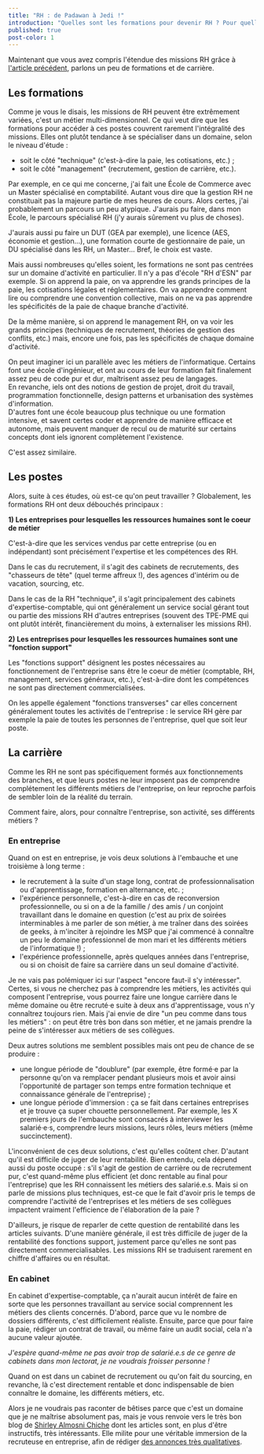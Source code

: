 ```yaml
---
title: "RH : de Padawan à Jedi !"
introduction: "Quelles sont les formations pour devenir RH ? Pour quelles carrières ?"
published: true
post-color: 1
---
```


Maintenant que vous avez compris l'étendue des missions RH grâce à [l'article précédent](/2019/04/02/rh.html), parlons un peu de formations et de carrière. 

## Les formations

Comme je vous le disais, les missions de RH peuvent être extrêmement variées, c'est un métier multi-dimensionnel. Ce qui veut dire que les formations pour accéder à ces postes couvrent rarement l'intégralité des missions. Elles ont plutôt tendance à se spécialiser dans un domaine, selon le niveau d'étude :

- soit le côté "technique" (c'est-à-dire la paie, les cotisations, etc.) ;
- soit le côté "management" (recrutement, gestion de carrière, etc.).

Par exemple, en ce qui me concerne, j'ai fait une École de Commerce avec un Master spécialisé en comptabilité. Autant vous dire que la gestion RH ne constituait pas la majeure partie de mes heures de cours. Alors certes, j'ai probablement un parcours un peu atypique. J'aurais pu faire, dans mon École, le parcours spécialisé RH (j'y aurais sûrement vu plus de choses). 

J'aurais aussi pu faire un DUT (GEA par exemple), une licence (AES, économie et gestion...), une formation courte de gestionnaire de paie, un DU spécialisé dans les RH, un Master... Bref, le choix est vaste.

Mais aussi nombreuses qu'elles soient, les formations ne sont pas centrées sur un domaine d'activité en particulier. Il n'y a pas d'école "RH d'ESN" par exemple. Si on apprend la paie, on va apprendre les grands principes de la paie, les cotisations légales et réglementaires. On va apprendre comment lire ou comprendre une convention collective, mais on ne va pas apprendre les spécificités de la paie de chaque branche d'activité.

De la même manière, si on apprend le management RH, on va voir les grands principes (techniques de recrutement, théories de gestion des conflits, etc.) mais, encore une fois, pas les spécificités de chaque domaine d'activité.

On peut imaginer ici un parallèle avec les métiers de l'informatique. Certains font une école d'ingénieur, et ont au cours de leur formation fait finalement assez peu de code pur et dur, maîtrisent assez peu de langages.  
En revanche, iels ont des notions de gestion de projet, droit du travail, programmation fonctionnelle, design patterns et urbanisation des systèmes d'information.  
D'autres font une école beaucoup plus technique ou une formation intensive, et savent certes coder et apprendre de manière efficace et autonome, mais peuvent manquer de recul ou de maturité sur certains concepts dont iels ignorent complètement l'existence.

C'est assez similaire.

## Les postes

Alors, suite à ces études, où est-ce qu'on peut travailler ? Globalement, les formations RH ont deux débouchés principaux :

**1) Les entreprises pour lesquelles les ressources humaines sont le coeur de métier**

C'est-à-dire que les services vendus par cette entreprise (ou en indépendant) sont précisément l'expertise et les compétences des RH.

Dans le cas du recrutement, il s'agit des cabinets de recrutements, des "chasseurs de tête" (quel terme affreux !), des agences d'intérim ou de vacation, sourcing, etc.

Dans le cas de la RH "technique", il s'agit principalement des cabinets d'expertise-comptable, qui ont généralement un service social gérant tout ou partie des missions RH d'autres entreprises (souvent des TPE-PME qui ont plutôt intérêt, financièrement du moins, à externaliser les missions RH).

**2) Les entreprises pour lesquelles les ressources humaines sont une "fonction support"**

Les "fonctions support" désignent les postes nécessaires au fonctionnement de l'entreprise sans être le coeur de métier (comptable, RH, management, services généraux, etc.), c'est-à-dire dont les compétences ne sont pas directement commercialisées.

On les appelle également "fonctions transverses" car elles concernent généralement toutes les activités de l'entreprise : le service RH gère par exemple la paie de toutes les personnes de l'entreprise, quel que soit leur poste.

## La carrière

Comme les RH ne sont pas spécifiquement formés aux fonctionnements des branches, et que leurs postes ne leur imposent pas de comprendre complétement les différents métiers de l'entreprise, on leur reproche parfois de sembler loin de la réalité du terrain.

Comment faire, alors, pour connaître l'entreprise, son activité, ses différents métiers ?

### En entreprise

Quand on est en entreprise, je vois deux solutions à l'embauche et une troisième à long terme :

- le recrutement à la suite d'un stage long, contrat de professionnalisation ou d'apprentissage, formation en alternance, etc. ;
- l'expérience personnelle, c'est-à-dire en cas de reconversion professionnelle, ou si on a de la famille / des amis / un conjoint travaillant dans le domaine en question (c'est au prix de soirées interminables à me parler de son métier, à me traîner dans des soirées de geeks, à m'inciter à rejoindre les MSP que j'ai commencé à connaître un peu le domaine professionnel de mon mari et les différents métiers de l'informatique !) ;
- l'expérience professionnelle, après quelques années dans l'entreprise, ou si on choisit de faire sa carrière dans un seul domaine d'activité.

Je ne vais pas polémiquer ici sur l'aspect "encore faut-il s'y intéresser".  
Certes, si vous ne cherchez pas à comprendre les métiers, les activités qui composent l'entreprise, vous pourrez faire une longue carrière dans le même domaine ou être recruté·e suite à deux ans d'apprentissage, vous n'y connaîtrez toujours rien. Mais j'ai envie de dire "un peu comme dans tous les métiers" : on peut être très bon dans son métier, et ne jamais prendre la peine de s'intéresser aux métiers de ses collègues.

Deux autres solutions me semblent possibles mais ont peu de chance de se produire : 

- une longue période de "doublure" (par exemple, être formé·e par la personne qu'on va remplacer pendant plusieurs mois et avoir ainsi l'opportunité de partager son temps entre formation technique et connaissance générale de l'entreprise) ;
- une longue période d'immersion : ça se fait dans certaines entreprises et je trouve ça super chouette personnellement. Par exemple, les X premiers jours de l'embauche sont consacrés à interviewer les salarié·e·s, comprendre leurs missions, leurs rôles, leurs métiers (même succinctement).

L'inconvénient de ces deux solutions, c'est qu'elles coûtent cher. D'autant qu'il est difficile de juger de leur rentabilité. Bien entendu, cela dépend aussi du poste occupé : s'il s'agit de gestion de carrière ou de recrutement pur, c'est quand-même plus efficient (et donc rentable au final pour l'entreprise) que les RH connaissent les métiers des salarié.e.s. Mais si on parle de missions plus techniques, est-ce que le fait d'avoir pris le temps de comprendre l'activité de l'entreprises et les métiers de ses collègues impactent vraiment l'efficience de l'élaboration de la paie ?

D'ailleurs, je risque de reparler de cette question de rentabilité dans les articles suivants. D'une manière générale, il est très difficile de juger de la rentabilité des fonctions support, justement parce qu'elles ne sont pas directement commercialisables. Les missions RH se traduisent rarement en chiffre d'affaires ou en résultat.

### En cabinet

En cabinet d'expertise-comptable, ça n'aurait aucun intérêt de faire en sorte que les personnes travaillant au service social comprennent les métiers des clients concernés. D'abord, parce que vu le nombre de dossiers différents, c'est difficilement réaliste. Ensuite, parce que pour faire la paie, rédiger un contrat de travail, ou même faire un audit social, cela n'a aucune valeur ajoutée.

_J'espère quand-même ne pas avoir trop de salarié.e.s de ce genre de cabinets dans mon lectorat, je ne voudrais froisser personne !_

Quand on est dans un cabinet de recrutement ou qu'on fait du sourcing, en revanche, là c'est directement rentable et donc indispensable de bien connaître le domaine, les différents métiers, etc.

Alors je ne voudrais pas raconter de bêtises parce que c'est un domaine que je ne maîtrise absolument pas, mais je vous renvoie vers le très bon blog de [Shirley Almosni Chiche](https://shirleyalmosni.wordpress.com/) dont les articles sont, en plus d'être instructifs, très intéressants. Elle milite pour une véritable immersion de la recruteuse en entreprise, afin de rédiger [des annonces très qualitatives](https://sites.google.com/view/annoncesbuildrh/accueil).
